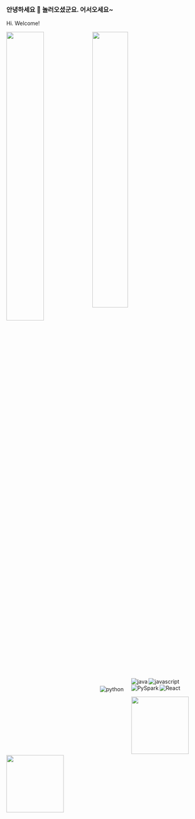 ### 안녕하세요 👋 놀러오셨군요. 어서오세요~ 
Hi. Welcome!

<img align='left' width="44%" src="https://github-readme-stats.vercel.app/api?username=vonAltmann&show_icons=true&theme=dark&title_color=e3e3e3&text_color=ffffff&bg_color=DEG,0a0c10,0e4429,006d32" />
<img align='center' width="43%" src="https://github-readme-stats.vercel.app/api/top-langs/?username=vonAltmann&layout=compact&hide=jupyter notebook" />

<br>

<img align="left" style="margin: 20px;" alt="python" src="https://img.shields.io/badge/python-3670A0?style=for-the-badge&logo=python&logoColor=ffdd54" /> <img align="left" alt="java" src="https://img.shields.io/badge/java-%23ED8B00.svg?style=for-the-badge&logo=java&logoColor=white"/> <img align="left" alt="javascript" src="https://img.shields.io/badge/javascript-%23323330.svg?style=for-the-badge&logo=javascript&logoColor=%23F7DF1E" /> <img align="left" alt="PySpark" src="https://img.shields.io/badge/Apache%20Spark-ffffff?logo=apachespark&style=for-the-badge&logoColor=" />
<img align="left" alt="React" src="https://img.shields.io/badge/react-61DAFB?logo=react&style=for-the-badge&logoColor=0C2451" />

<br>
<br> 

<img src="https://github.com/vonAltmann/2022-AWS/blob/main/images/AWS%20CCP.png" width=150 /> &nbsp; <img src="https://github.com/vonAltmann/vonAltmann/blob/main/images/AWS-CDA_underway.gif" width=150 />
